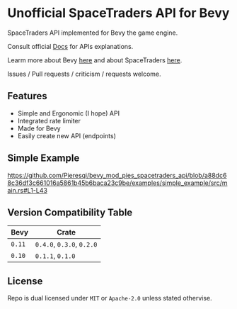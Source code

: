 # Unofficial SpaceTraders API for Bevy

SpaceTraders API implemented for Bevy the game engine.

Consult official [Docs](https://spacetraders.stoplight.io/docs/spacetraders/) for APIs explanations.

Learm more about Bevy [here](https://bevyengine.org) and about SpaceTraders [here](https://spacetraders.io).

Issues / Pull requests / criticism / requests welcome.

## Features

- Simple and Ergonomic (I hope) API
- Integrated rate limiter
- Made for Bevy
- Easily create new API (endpoints)

## Simple Example

<https://github.com/Pieresqi/bevy_mod_pies_spacetraders_api/blob/a88dc68c36df3c661016a5861b45b6baca23c9be/examples/simple_example/src/main.rs#L1-L43>

## Version Compatibility Table

|Bevy|Crate|
|-|-|
|`0.11`|`0.4.0`, `0.3.0`, `0.2.0`|
|`0.10`|`0.1.1`, `0.1.0`|

## License

Repo is dual licensed under `MIT` or `Apache-2.0` unless stated othervise.
